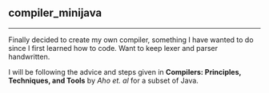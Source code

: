 ## compiler_minijava

***

Finally decided to create my own compiler, something I have wanted to do since I first learned how to code. Want to keep lexer and parser handwritten.

I will be following the advice and steps given in __Compilers: Principles, Techniques, and Tools__ by _Aho et. al_ for a subset of Java.

